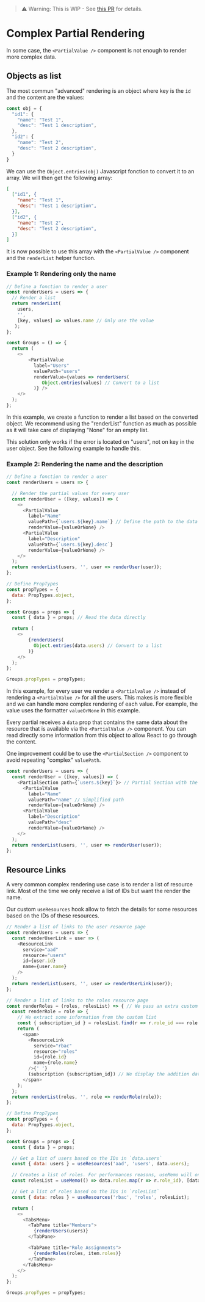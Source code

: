 > ⚠️ Warning: This is WIP - See [this PR](https://github.com/nccgroup/ScoutSuite/pull/1290) for details.

# Complex Partial Rendering

In some case, the `<PartialValue />` component is not enough to render more complex data. 

## Objects as list 

The most commun "advanced" rendering is an object where key is the `id` and the content are the values:

```js
const obj = {
  "id1": {
    "name": "Test 1",
    "desc": "Test 1 description",
  },
  "id2": {
    "name": "Test 2",
    "desc": "Test 2 description",
  }
}
```

We can use the `Object.entries(obj)` Javascript fonction to convert it to an array. We will then get the following array: 

```json
[
  ["id1", {
    "name": "Test 1",
    "desc": "Test 1 description",
  }],
  ["id2", {
    "name": "Test 2",
    "desc": "Test 2 description",
  }]
]
```

It is now possible to use this array with the `<PartialValue />` component and the `renderList` helper function. 

### Example 1: Rendering only the name

```js
// Define a fonction to render a user
const renderUsers = users => {
  // Render a list
  return renderList(
    users, 
    '', 
    [key, values] => values.name // Only use the value
   );
};

const Groups = () => {
  return (
    <>
        <PartialValue
          label="Users"
          valuePath="users"
          renderValue={values => renderUsers(
             Object.entries(values) // Convert to a list
          )} />
    </>
  );
};
```

In this example, we create a function to render a list based on the converted object. We recommend using the "renderList" function as much as possible as it will take care of displaying "None" for an empty list. 

This solution only works if the error is located on "users", not on key in the user object. See the following example to handle this. 

### Example 2: Rendering the name and the description

```js
// Define a fonction to render a user
const renderUsers = users => {

  // Render the partial values for every user
  const renderUser = ([key, values]) => (
    <>
      <PartialValue
        label="Name"
        valuePath={`users.${key}.name`} // Define the path to the data
        renderValue={valueOrNone} />
      <PartialValue
        label="Description"
        valuePath={`users.${key}.desc`}
        renderValue={valueOrNone} />
    </>
  );
  return renderList(users, '', user => renderUser(user));
};

// Define PropTypes 
const propTypes = {
  data: PropTypes.object,
};

const Groups = props => {
  const { data } = props; // Read the data directly

  return (
    <>
        {renderUsers(
          Object.entries(data.users) // Convert to a list
        )}
    </>
  );
};

Groups.propTypes = propTypes;
```
In this example, for every user we render a `<Partialvalue />` instead of rendering a `<PartialValue />` for all the users. This makes is more flexible and we can handle more complex rendering of each value. For example, the value uses the formatter `valueOrNone` in this example. 

Every partial receives a `data` prop that contains the same data about the resource that is available via the `<PartialValue />` component. You can read directly some information from this object to allow React to go through the content. 

One improvement could be to use the `<PartialSection />` component to avoid repeating "complex" `valuePath`. 

```js
const renderUsers = users => {
  const renderUser = ([key, values]) => (
    <PartialSection path={`users.${key}`}> // Partial Section with the base path
      <PartialValue
        label="Name"
        valuePath="name" // Simplified path
        renderValue={valueOrNone} />
      <PartialValue
        label="Description"
        valuePath="desc"
        renderValue={valueOrNone} />
    </>
  );
  return renderList(users, '', user => renderUser(user));
};
```

## Resource Links

A very common complex rendering use case is to render a list of resource link. Most of the time we only receive a list of IDs but want the render the name.  

Our custom `useResources` hook allow to fetch the details for some resources based on the IDs of these resources. 

```js
// Render a list of links to the user resource page
const renderUsers = users => {
  const renderUserLink = user => (
    <ResourceLink
      service="aad"
      resource="users"
      id={user.id}
      name={user.name}
    />
  );
  return renderList(users, '', user => renderUserLink(user));
};

// Render a list of links to the roles resource page
const renderRoles = (roles, rolesList) => { // We pass an extra custom list of roles
  const renderRole = role => {
    // We extract some information from the custom list
    const { subscription_id } = rolesList.find(r => r.role_id === role.id);
    return (
      <span>
        <ResourceLink
          service="rbac"
          resource="roles"
          id={role.id}
          name={role.name}
        />{' '}
        (subscription {subscription_id}) // We display the addition data here
      </span>
    );
  };
  return renderList(roles, '', role => renderRole(role));
};

// Define PropTypes 
const propTypes = {
  data: PropTypes.object,
};

const Groups = props => {
  const { data } = props;

  // Get a list of users based on the IDs in `data.users`
  const { data: users } = useResources('aad', 'users', data.users);

  // Creates a list of roles. For performances reasons, useMemo will only run the function inside when `data.roles` changes
  const rolesList = useMemo(() => data.roles.map(r => r.role_id), [data.roles]);

  // Get a list of roles based on the IDs in `rolesList`
  const { data: roles } = useResources('rbac', 'roles', rolesList);

  return (
    <>
      <TabsMenu>
        <TabPane title="Members">
          {renderUsers(users)}
        </TabPane>

        <TabPane title="Role Assignments">
          {renderRoles(roles, item.roles)}
        </TabPane>
      </TabsMenu>
    </>
  );
};

Groups.propTypes = propTypes;
```


